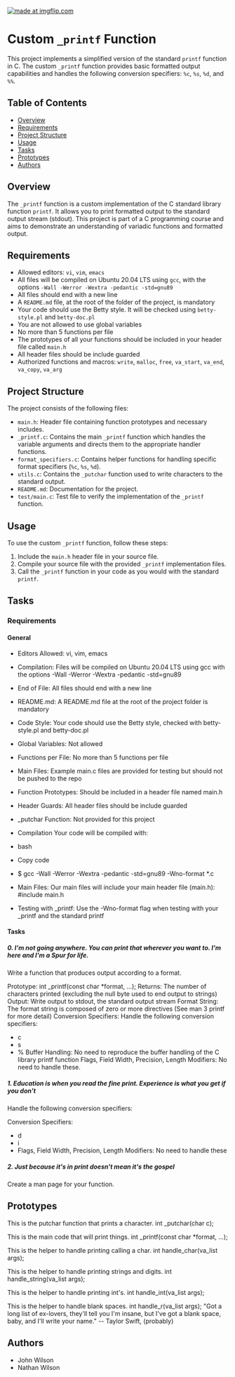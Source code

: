 <a href="https://imgflip.com/i/8vmjky"><img src="https://i.imgflip.com/8vmjky.jpg" title="made at imgflip.com"/></a></div>

# Custom `_printf` Function

This project implements a simplified version of the standard `printf` function in C. The custom `_printf` function provides basic formatted output capabilities and handles the following conversion specifiers: `%c`, `%s`, `%d`, and `%%`.

## Table of Contents

- [Overview](#overview)
- [Requirements](#requirements)
- [Project Structure](#project-structure)
- [Usage](#usage)
- [Tasks](#Tasks)
- [Prototypes](#Prototypes)
- [Authors](#Authors)

## Overview

The `_printf` function is a custom implementation of the C standard library function `printf`. It allows you to print formatted output to the standard output stream (stdout). This project is part of a C programming course and aims to demonstrate an understanding of variadic functions and formatted output.

## Requirements

- Allowed editors: `vi`, `vim`, `emacs`
- All files will be compiled on Ubuntu 20.04 LTS using `gcc`, with the options `-Wall -Werror -Wextra -pedantic -std=gnu89`
- All files should end with a new line
- A `README.md` file, at the root of the folder of the project, is mandatory
- Your code should use the Betty style. It will be checked using `betty-style.pl` and `betty-doc.pl`
- You are not allowed to use global variables
- No more than 5 functions per file
- The prototypes of all your functions should be included in your header file called `main.h`
- All header files should be include guarded
- Authorized functions and macros: `write`, `malloc`, `free`, `va_start`, `va_end`, `va_copy`, `va_arg`

## Project Structure

The project consists of the following files:

- `main.h`: Header file containing function prototypes and necessary includes.
- `_printf.c`: Contains the main `_printf` function which handles the variable arguments and directs them to the appropriate handler functions.
- `format_specifiers.c`: Contains helper functions for handling specific format specifiers (`%c`, `%s`, `%d`).
- `utils.c`: Contains the `_putchar` function used to write characters to the standard output.
- `README.md`: Documentation for the project.
- `test/main.c`: Test file to verify the implementation of the `_printf` function.

## Usage

To use the custom `_printf` function, follow these steps:

1. Include the `main.h` header file in your source file.
2. Compile your source file with the provided `_printf` implementation files.
3. Call the `_printf` function in your code as you would with the standard `printf`.

## Tasks

### Requirements
#### General
- Editors Allowed: vi, vim, emacs
- Compilation: Files will be compiled on Ubuntu 20.04 LTS using gcc with the options -Wall -Werror -Wextra -pedantic -std=gnu89
- End of File: All files should end with a new line
- README.md: A README.md file at the root of the project folder is mandatory
- Code Style: Your code should use the Betty style, checked with betty-style.pl and betty-doc.pl
- Global Variables: Not allowed
- Functions per File: No more than 5 functions per file
- Main Files: Example main.c files are provided for testing but should not be pushed to the repo
- Function Prototypes: Should be included in a header file named main.h
- Header Guards: All header files should be include guarded
- _putchar Function: Not provided for this project
- Compilation
Your code will be compiled with:

- bash
- Copy code
 - $ gcc -Wall -Werror -Wextra -pedantic -std=gnu89 -Wno-format *.c
- Main Files: Our main files will include your main header file (main.h): #include main.h
- Testing with _printf: Use the -Wno-format flag when testing with your _printf and the standard printf
#### Tasks
##### 0. I'm not going anywhere. You can print that wherever you want to. I'm here and I'm a Spur for life.
Write a function that produces output according to a format.

Prototype: int _printf(const char *format, ...);
Returns: The number of characters printed (excluding the null byte used to end output to strings)
Output: Write output to stdout, the standard output stream
Format String: The format string is composed of zero or more directives (See man 3 printf for more detail)
Conversion Specifiers: Handle the following conversion specifiers:
- c
- s
- %
Buffer Handling: No need to reproduce the buffer handling of the C library printf function
Flags, Field Width, Precision, Length Modifiers: No need to handle these.

##### 1. Education is when you read the fine print. Experience is what you get if you don't
Handle the following conversion specifiers:

Conversion Specifiers:
- d
- i
- Flags, Field Width, Precision, Length Modifiers: No need to handle these
##### 2. Just because it's in print doesn't mean it's the gospel
Create a man page for your function.

## Prototypes

This is the putchar function that prints a character.
	int _putchar(char c);

This is the main code that will print things.
	int _printf(const char *format, ...);

This is the helper to handle printing calling a char.
	int handle_char(va_list args);
	
This is the helper to handle printing strings and digits.
	int handle_string(va_list args);

This is the helper to handle printing int's.
	int handle_int(va_list args);
	
This is the helper to handle blank spaces.
	int handle_r(va_list args);
"Got a long list of ex-lovers, they'll tell you I'm insane, but I've got a blank space, baby, and I'll write your name."
-- Taylor Swift, (probably)

## Authors

- John Wilson
- Nathan Wilson